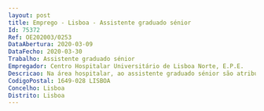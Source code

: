 ```yaml
--- 
layout: post
title: Emprego - Lisboa - Assistente graduado sénior
Id: 75372
Ref: OE202003/0253
DataAbertura: 2020-03-09
DataFecho: 2020-03-30
Trabalho: Assistente graduado sénior
Empregador: Centro Hospitalar Universitário de Lisboa Norte, E.P.E.
Descricao: Na área hospitalar, ao assistente graduado sénior são atribuídas as funções de assistente e assistente graduado, cabendo lhe ainda a) Coordenar actividades assistenciais de investigação científica e de formação médica na área da especialidade b) Coordenar os processos de acreditação c) Exercer cargos de direcção e chefia d) Coadjuvar o Diretor de Serviço nas actividades de gestão e) Substituir o Diretor de Serviço da respectiva área nas suas faltas e impedimentos.
CodigoPostal: 1649-028 LISBOA
Concelho: Lisboa
Distrito: Lisboa
--- 
```

